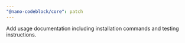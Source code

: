 ```yaml
---
"@nano-codeblock/core": patch
---
```


Add usage documentation including installation commands and testing instructions.
